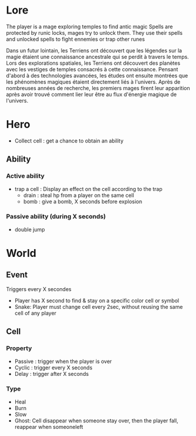 # Lore
The player is a mage exploring temples to find antic magic
Spells are protected by runic locks, mages try to unlock them.
They use their spells and unlocked spells to fight ennemies or trap other runes

Dans un futur lointain, les Terriens ont découvert que les légendes sur la magie étaient
une connaissance ancestrale qui se perdit à travers le temps. Lors des explorations spatiales,
les Terriens ont découvert des planètes avec les vestiges de temples consacrés à 
cette connaissance. Pensant d'abord à des technologies avancées, les études ont ensuite montrées
que les phénomènes magiques étaient directement liés à l'univers. Après de nombreuses années
de recherche, les premiers mages firent leur apparition après avoir trouvé comment lier leur
être au flux d'énergie magique de l'univers.

# Hero
- Collect cell : get a chance to obtain an ability
## Ability
### Active ability
- trap a cell : Display an effect on the cell according to the trap
  - drain : steal hp from a player on the same cell
  - bomb : give a bomb, X seconds before explosion

### Passive ability (during X seconds)
- double jump

# World
## Event
Triggers every X secondes
- Player has X second to find & stay on a specific color cell or symbol
- Snake: Player must change cell every 2sec, without reusing the same cell of any player

## Cell
### Property
- Passive : trigger when the player is over
- Cyclic : trigger every X seconds
- Delay : trigger after X seconds

### Type
- Heal
- Burn
- Slow
- Ghost: Cell disappear when someone stay over, then the player fall, reappear when someoneleft